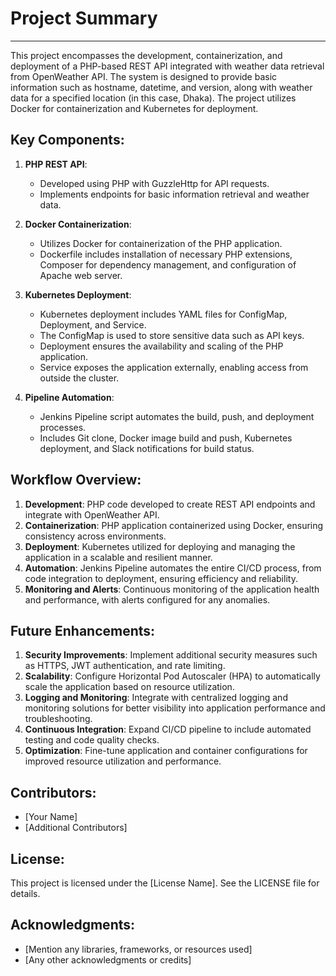 # Project Summary

---

This project encompasses the development, containerization, and deployment of a PHP-based REST API integrated with weather data retrieval from OpenWeather API. The system is designed to provide basic information such as hostname, datetime, and version, along with weather data for a specified location (in this case, Dhaka). The project utilizes Docker for containerization and Kubernetes for deployment.

## Key Components:

1. **PHP REST API**: 
   - Developed using PHP with GuzzleHttp for API requests.
   - Implements endpoints for basic information retrieval and weather data.

2. **Docker Containerization**:
   - Utilizes Docker for containerization of the PHP application.
   - Dockerfile includes installation of necessary PHP extensions, Composer for dependency management, and configuration of Apache web server.

3. **Kubernetes Deployment**:
   - Kubernetes deployment includes YAML files for ConfigMap, Deployment, and Service.
   - The ConfigMap is used to store sensitive data such as API keys.
   - Deployment ensures the availability and scaling of the PHP application.
   - Service exposes the application externally, enabling access from outside the cluster.

4. **Pipeline Automation**:
   - Jenkins Pipeline script automates the build, push, and deployment processes.
   - Includes Git clone, Docker image build and push, Kubernetes deployment, and Slack notifications for build status.

## Workflow Overview:

1. **Development**: PHP code developed to create REST API endpoints and integrate with OpenWeather API.
2. **Containerization**: PHP application containerized using Docker, ensuring consistency across environments.
3. **Deployment**: Kubernetes utilized for deploying and managing the application in a scalable and resilient manner.
4. **Automation**: Jenkins Pipeline automates the entire CI/CD process, from code integration to deployment, ensuring efficiency and reliability.
5. **Monitoring and Alerts**: Continuous monitoring of the application health and performance, with alerts configured for any anomalies.

## Future Enhancements:

1. **Security Improvements**: Implement additional security measures such as HTTPS, JWT authentication, and rate limiting.
2. **Scalability**: Configure Horizontal Pod Autoscaler (HPA) to automatically scale the application based on resource utilization.
3. **Logging and Monitoring**: Integrate with centralized logging and monitoring solutions for better visibility into application performance and troubleshooting.
4. **Continuous Integration**: Expand CI/CD pipeline to include automated testing and code quality checks.
5. **Optimization**: Fine-tune application and container configurations for improved resource utilization and performance.

## Contributors:

- [Your Name]
- [Additional Contributors]

## License:

This project is licensed under the [License Name]. See the LICENSE file for details.

## Acknowledgments:

- [Mention any libraries, frameworks, or resources used]
- [Any other acknowledgments or credits]
